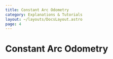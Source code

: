 ```yaml
---
title: Constant Arc Odometry
category: Explanations & Tutorials
layout: ~/layouts/DocsLayout.astro
page: 4
---
```


# Constant Arc Odometry